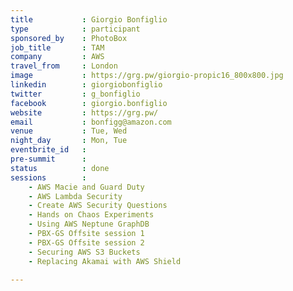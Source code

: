 ```yaml
---
title           : Giorgio Bonfiglio
type            : participant
sponsored_by    : PhotoBox
job_title       : TAM
company         : AWS
travel_from     : London
image           : https://grg.pw/giorgio-propic16_800x800.jpg
linkedin        : giorgiobonfiglio
twitter         : g_bonfiglio
facebook        : giorgio.bonfiglio
website         : https://grg.pw/
email           : bonfigg@amazon.com
venue           : Tue, Wed
night_day       : Mon, Tue
eventbrite_id   :
pre-summit      :
status          : done
sessions        :
    - AWS Macie and Guard Duty
    - AWS Lambda Security
    - Create AWS Security Questions
    - Hands on Chaos Experiments
    - Using AWS Neptune GraphDB
    - PBX-GS Offsite session 1
    - PBX-GS Offsite session 2
    - Securing AWS S3 Buckets
    - Replacing Akamai with AWS Shield

---
```


<!-- put more details about participant here -->
